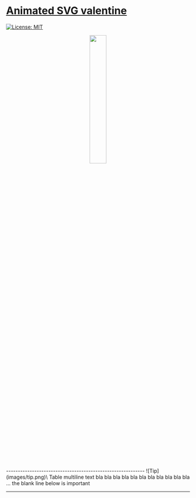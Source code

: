 # [Animated SVG valentine](https://timur345.github.io/Valentine/)
[![License: MIT](https://img.shields.io/badge/License-MIT-red.svg)](https://github.com/Timur345/Valentine/blob/master/LICENSE)
<p align="center">
  <img src="https://github.com/Timur345/Valentine/blob/master/favicon.svg" width="30%" height="auto" align="center" />
</p>
-----------------------------------------------------------
![Tip](images/tip.png)\ Table multiline text bla bla bla bla
                        bla bla bla bla bla bla bla ... the
                        blank line below is important 

-----------------------------------------------------------
